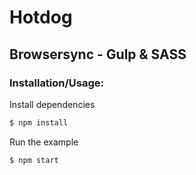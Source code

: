 # Hotdog
## Browsersync - Gulp &amp; SASS

### Installation/Usage:
Install dependencies
```bash
$ npm install
```

Run the example
```bash
$ npm start
```
